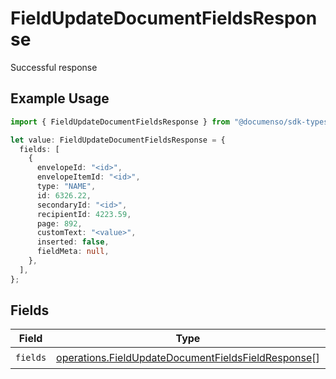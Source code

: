 # FieldUpdateDocumentFieldsResponse

Successful response

## Example Usage

```typescript
import { FieldUpdateDocumentFieldsResponse } from "@documenso/sdk-typescript/models/operations";

let value: FieldUpdateDocumentFieldsResponse = {
  fields: [
    {
      envelopeId: "<id>",
      envelopeItemId: "<id>",
      type: "NAME",
      id: 6326.22,
      secondaryId: "<id>",
      recipientId: 4223.59,
      page: 892,
      customText: "<value>",
      inserted: false,
      fieldMeta: null,
    },
  ],
};
```

## Fields

| Field                                                                                                                    | Type                                                                                                                     | Required                                                                                                                 | Description                                                                                                              |
| ------------------------------------------------------------------------------------------------------------------------ | ------------------------------------------------------------------------------------------------------------------------ | ------------------------------------------------------------------------------------------------------------------------ | ------------------------------------------------------------------------------------------------------------------------ |
| `fields`                                                                                                                 | [operations.FieldUpdateDocumentFieldsFieldResponse](../../models/operations/fieldupdatedocumentfieldsfieldresponse.md)[] | :heavy_check_mark:                                                                                                       | N/A                                                                                                                      |